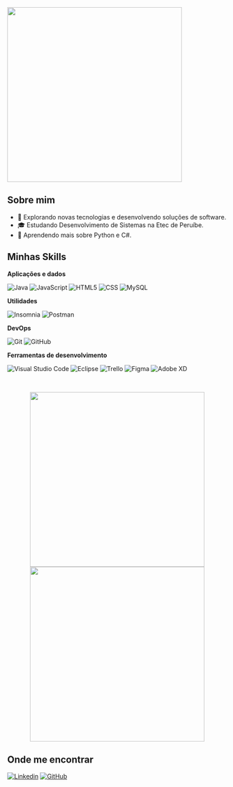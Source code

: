 <img src="https://i.gifer.com/66ak.gif" width="400px"/>


## Sobre mim

- 🤔 Explorando novas tecnologias e desenvolvendo soluções de software.
- 🎓 Estudando Desenvolvimento de Sistemas na Etec de Peruíbe.
- 🌱 Aprendendo mais sobre Python e C#.

## Minhas Skills

**Aplicações e dados**


![Java](https://img.shields.io/badge/-Java-333333?style=flat&logo=Java&logoColor=007396)
![JavaScript](https://img.shields.io/badge/-JavaScript-333333?style=flat&logo=javascript)
![HTML5](https://img.shields.io/badge/-HTML5-333333?style=flat&logo=HTML5)
![CSS](https://img.shields.io/badge/-CSS-333333?style=flat&logo=CSS3&logoColor=1572B6)
![MySQL](https://img.shields.io/badge/-MySQL-333333?style=flat&logo=mysql)

**Utilidades**

![Insomnia](https://img.shields.io/badge/-Insomnia-333333?style=flat&logo=insomnia)
![Postman](https://img.shields.io/badge/-Postman-333333?style=flat&logo=postman)

**DevOps**

![Git](https://img.shields.io/badge/-Git-333333?style=flat&logo=git)
![GitHub](https://img.shields.io/badge/-GitHub-333333?style=flat&logo=github)


**Ferramentas de desenvolvimento**

![Visual Studio Code](https://img.shields.io/badge/-Visual%20Studio%20Code-333333?style=flat&logo=visual-studio-code&logoColor=007ACC)
![Eclipse](https://img.shields.io/badge/-Eclipse-333333?style=flat&logo=eclipse-ide&logoColor=2C2255)
![Trello](https://img.shields.io/badge/-Trello-333333?style=flat&logo=trello&logoColor=007ACC)
![Figma](https://img.shields.io/badge/-Figma-333333?style=flat&logo=figma&logoColor=007ACC)
![Adobe XD](https://img.shields.io/badge/-Adobe%20XD-333333?style=flat&logo=adobe-xd&logoColor=007ACC)

<br/>

<p align="center">
  <img src="https://github-readme-stats.vercel.app/api?animes-web=animes-web&show_icons=true&theme=tokyonight" width="400px"/>
  <img src="https://github-readme-stats.vercel.app/api/top-langs/?animes-web=animes-web&layout=compact&theme=tokyonight" width="400px"/>
</p>

## Onde me encontrar

[![Linkedin](https://img.shields.io/badge/-WenvelKaique-blue?style=flat-square&logo=Linkedin&logoColor=white&link=https://www.linkedin.com/in/wenvel-kaique-989230310/)](https://www.linkedin.com/in/wenvel-kaique-989230310/)
[![GitHub](https://img.shields.io/github/followers/iuricode?label=follow&style=social)](https://github.com/Animes-web)
